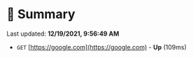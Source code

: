 # 📖 Summary
Last updated: **12/19/2021, 9:56:49 AM**

- `GET` [https://google.com](https://google.com) - **Up** (109ms)
